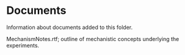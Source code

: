 # Documents

Information about documents added to this folder.

MechanismNotes.rtf; outline of mechanistic concepts underlying the experiments.
